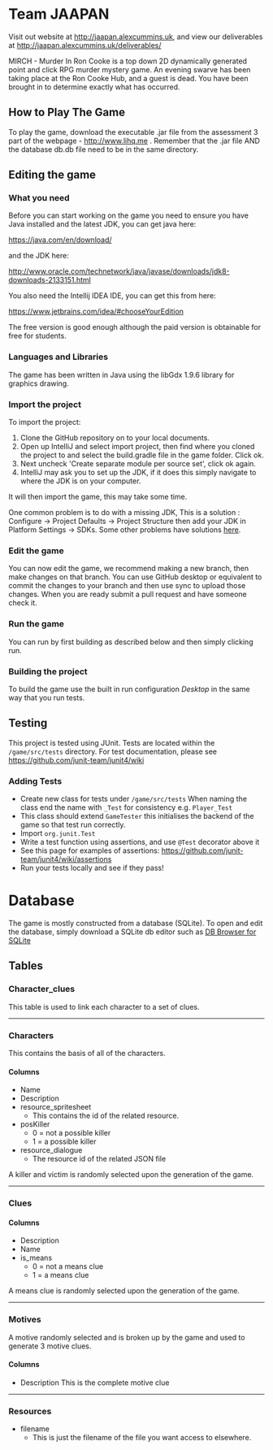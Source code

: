 # Team JAAPAN
Visit out website at http://jaapan.alexcummins.uk, and view our deliverables at http://jaapan.alexcummins.uk/deliverables/

MIRCH - Murder In Ron Cooke is a top down 2D dynamically generated point and click RPG murder mystery game. An evening swarve has been taking place at the Ron Cooke Hub, and a guest is dead. You have been brought in to determine exactly what has occurred.

## How to Play The Game

To play the game, download the executable .jar file from the assessment 3 part of the webpage - http://www.lihq.me .
Remember that the .jar file AND the database db.db file need to be in the same directory.

## Editing the game

### What you need
Before you can start working on the game you need to ensure you have Java installed and the latest JDK, you can get java here:

https://java.com/en/download/

and the JDK here:

http://www.oracle.com/technetwork/java/javase/downloads/jdk8-downloads-2133151.html

You also need the Intellij IDEA IDE, you can get this from here:

https://www.jetbrains.com/idea/#chooseYourEdition

The free version is good enough although the paid version is obtainable for free for students.

### Languages and Libraries

The game has been written in Java using the libGdx 1.9.6 library for graphics drawing.

### Import the project
To import the project:
1. Clone the GitHub repository on to your local documents.
2. Open up IntelliJ and select import project, then find where you cloned the project to and select the build.gradle file in the game folder. Click ok.
3. Next uncheck 'Create separate module per source set', click ok again.
4. IntelliJ may ask you to set up the JDK, if it does this simply navigate to where the JDK is on your computer.

It will then import the game, this may take some time.

One common problem is to do with a missing JDK, This is a solution :
Configure -> Project Defaults -> Project Structure then add your JDK in Platform Settings -> SDKs. Some other problems have solutions [here](https://github.com/libgdx/libgdx/wiki/Gradle-and-Intellij-IDEA).

### Edit the game
You can now edit the game, we recommend making a new branch, then make changes on that branch. You can use GitHub desktop or equivalent to commit the changes to your branch and then use sync to upload those changes. When you are ready submit a pull request and have someone check it.

### Run the game
You can run by first building as described below and then simply clicking run.

### Building the project
To build the game use the built in run configuration *Desktop* in the same way that you run tests.

## Testing
This project is tested using JUnit. Tests are located within the `/game/src/tests` directory. For test documentation, please see https://github.com/junit-team/junit4/wiki

### Adding Tests
- Create new class for tests under `/game/src/tests` When naming the class end the name with `_Test` for consistency e.g. `Player_Test`
- This class should extend `GameTester` this initialises the backend of the game so that test run correctly.
- Import `org.junit.Test`
- Write a test function using assertions, and use `@Test` decorator above it
- See this page for examples of assertions: https://github.com/junit-team/junit4/wiki/assertions
- Run your tests locally and see if they pass!

# Database
The game is mostly constructed from a database (SQLite). To open and edit the database, simply download a SQLite db editor such as [DB Browser for SQLite](http://sqlitebrowser.org)

## Tables

### Character_clues
This table is used to link each character to a set of clues.
- - - -
### Characters
This contains the basis of all of the characters.
#### Columns
* Name
* Description
* resource_spritesheet
	* This contains the id of the related resource.
* 	posKiller
	* 0 = not a possible killer
	* 1 = a possible killer
* resource_dialogue
	* The resource id of the related JSON file
	
A killer and victim is randomly selected upon the generation of the game.

- - - -
### Clues
#### Columns

* Description
* Name
* is_means
	* 0 = not a means clue
	* 1 = a means clue
	
A means clue is randomly selected upon the generation of the game.

- - - -
### Motives
A motive randomly selected and is broken up by the game and used to generate 3 motive clues.
#### Columns
* Description
This is the complete motive clue

- - - -
### Resources 
* filename
	* This is just the filename of the file you want access to elsewhere.

